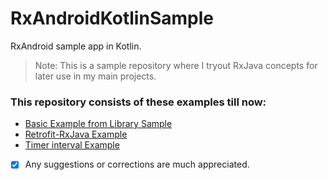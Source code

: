 # RxAndroidKotlinSample
RxAndroid sample app in Kotlin.

> Note: This is a sample repository where I tryout RxJava concepts for later use in my main projects.

### This repository consists of these examples till now:
* [Basic Example from Library Sample](app/src/main/java/com/tobibur/rxandroidkotlinsample/MainActivity.kt)
* [Retrofit-RxJava Example](app/src/main/java/com/tobibur/rxandroidkotlinsample/RetrofitRxJavaActivity.kt)
* [Timer interval Example](app/src/main/java/com/tobibur/rxandroidkotlinsample/TimerActivity.kt)

- [x] Any suggestions or corrections are much appreciated.
